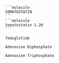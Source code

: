 ````col

```molecule
SOMATOSTATIN
```
```molecule
Somatostatin 1-28
```
````

```molecule
Teduglutide
```

```molecule
Adenosine Diphosphate
```
```molecule
Adenosine Triphosphate
```